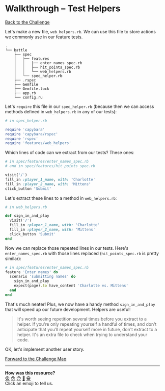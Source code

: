 # Walkthrough – Test Helpers

[Back to the Challenge](../test_helpers.md)

Let's make a new file, `web_helpers.rb`. We can use this file to store actions we commonly use in our feature tests.

```
.
└── battle
    ├── spec
    │   ├── features
    │   │   ├── enter_names_spec.rb
    │   │   ├── hit_points_spec.rb
    │   │   └── web_helpers.rb
    │   └── spec_helper.rb
    ├── .rspec
    ├── Gemfile
    ├── Gemfile.lock
    ├── app.rb
    └── config.ru
```

Let's `require` this file in our `spec_helper.rb` (because then we can access methods defined in `web_helpers.rb` in any of our tests):

```ruby
# in spec_helper.rb

require 'capybara'
require 'capybara/rspec'
require 'rspec'
require 'features/web_helpers'
```

Which lines of code can we extract from our tests? These ones:

```ruby
# in spec/features/enter_names_spec.rb
# and in spec/features/hit_points_spec.rb

visit('/')
fill_in :player_1_name, with: 'Charlotte'
fill_in :player_2_name, with: 'Mittens'
click_button 'Submit'
```

Let's extract these lines to a method in `web_helpers.rb`:

```ruby
# in web_helpers.rb

def sign_in_and_play
  visit('/')
  fill_in :player_1_name, with: 'Charlotte'
  fill_in :player_2_name, with: 'Mittens'
  click_button 'Submit'
end
```

Now we can replace those repeated lines in our tests. Here's `enter_names_spec.rb` with those lines replaced (`hit_points_spec.rb` is pretty similar):

```ruby
# in spec/features/enter_names_spec.rb
feature 'Enter names' do
  scenario 'submitting names' do
    sign_in_and_play
    expect(page).to have_content 'Charlotte vs. Mittens'
  end
end
```

That's much neater! Plus, we now have a handy method `sign_in_and_play` that will speed up our future development. Helpers are useful!

> It's worth seeing repetition several times before you extract to a helper. If you're only repeating yourself a handful of times, and don't anticipate that you'll repeat yourself more in future, don't extract to a helper. It's an extra file to check when trying to understand your code.

OK, let's implement another user story.

[Forward to the Challenge Map](../README.md)

<!-- BEGIN GENERATED SECTION DO NOT EDIT -->

---

**How was this resource?**  
[😫](https://airtable.com/shrUJ3t7KLMqVRFKR?prefill_Repository=makersacademy/course&prefill_File=apprenticeships_intro_to_the_web/walkthroughs/test_helpers.md&prefill_Sentiment=😫) [😕](https://airtable.com/shrUJ3t7KLMqVRFKR?prefill_Repository=makersacademy/course&prefill_File=apprenticeships_intro_to_the_web/walkthroughs/test_helpers.md&prefill_Sentiment=😕) [😐](https://airtable.com/shrUJ3t7KLMqVRFKR?prefill_Repository=makersacademy/course&prefill_File=apprenticeships_intro_to_the_web/walkthroughs/test_helpers.md&prefill_Sentiment=😐) [🙂](https://airtable.com/shrUJ3t7KLMqVRFKR?prefill_Repository=makersacademy/course&prefill_File=apprenticeships_intro_to_the_web/walkthroughs/test_helpers.md&prefill_Sentiment=🙂) [😀](https://airtable.com/shrUJ3t7KLMqVRFKR?prefill_Repository=makersacademy/course&prefill_File=apprenticeships_intro_to_the_web/walkthroughs/test_helpers.md&prefill_Sentiment=😀)  
Click an emoji to tell us.

<!-- END GENERATED SECTION DO NOT EDIT -->
